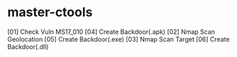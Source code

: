 # master-ctools
 [01] Check Vuln MS17_010    [04] Create Backdoor(.apk)  [02] Nmap Scan Geolocation  [05] Create Backdoor(.exe)  [03] Nmap Scan Target       [06] Create Backdoor(.dll)
